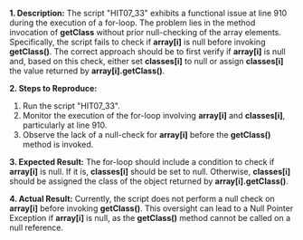 ﻿**1. Description:** The script "HIT07\_33" exhibits a functional issue at line 910 during the execution of a for-loop. The problem lies in the method invocation of **getClass** without prior null-checking of the array elements. Specifically, the script fails to check if **array[i]** is null before invoking **getClass()**. The correct approach should be to first verify if **array[i]** is null and, based on this check, either set **classes[i]** to null or assign **classes[i]** the value returned by **array[i].getClass()**.

**2. Steps to Reproduce:**

1. Run the script "HIT07\_33".
1. Monitor the execution of the for-loop involving **array[i]** and **classes[i]**, particularly at line 910.
1. Observe the lack of a null-check for **array[i]** before the **getClass()** method is invoked.

**3. Expected Result:** The for-loop should include a condition to check if **array[i]** is null. If it is, **classes[i]** should be set to null. Otherwise, **classes[i]** should be assigned the class of the object returned by **array[i].getClass()**.

**4. Actual Result:** Currently, the script does not perform a null check on **array[i]** before invoking **getClass()**. This oversight can lead to a Null Pointer Exception if **array[i]** is null, as the **getClass()** method cannot be called on a null reference.


